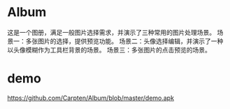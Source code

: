 # Album
这是一个图册，满足一般图片选择需求，并演示了三种常用的图片处理场景。
场景一：多张图片的选择，提供预览功能。
场景二：头像选择编辑，并演示了一种以头像模糊作为工具栏背景的场景。
场景三：多张图片的点击预览的场景。

# demo
https://github.com/Carpten/Album/blob/master/demo.apk
